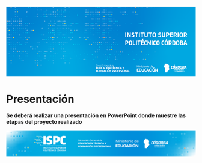 ![Logo](/assets/BannerElect.png)

# Presentación

**Se deberá realizar una presentación en PowerPoint donde muestre las etapas del proyecto realizado**



![Logo](/assets/Curso%20ISPC.png)